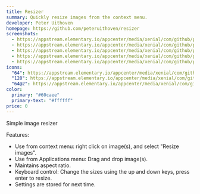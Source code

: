 ```yaml
---
title: Resizer
summary: Quickly resize images from the context menu.
developer: Peter Uithoven
homepage: https://github.com/peteruithoven/resizer
screenshots:
  - https://appstream.elementary.io/appcenter/media/xenial/com/github/peteruithoven.resizer.desktop/B3D4D3D67DE1EF97D951BCA041888544/screenshots/image-1_orig.png
  - https://appstream.elementary.io/appcenter/media/xenial/com/github/peteruithoven.resizer.desktop/B3D4D3D67DE1EF97D951BCA041888544/screenshots/image-2_orig.png
  - https://appstream.elementary.io/appcenter/media/xenial/com/github/peteruithoven.resizer.desktop/B3D4D3D67DE1EF97D951BCA041888544/screenshots/image-3_orig.png
  - https://appstream.elementary.io/appcenter/media/xenial/com/github/peteruithoven.resizer.desktop/B3D4D3D67DE1EF97D951BCA041888544/screenshots/image-4_orig.png
  - https://appstream.elementary.io/appcenter/media/xenial/com/github/peteruithoven.resizer.desktop/B3D4D3D67DE1EF97D951BCA041888544/screenshots/image-5_orig.png
icons:
  "64": https://appstream.elementary.io/appcenter/media/xenial/com/github/peteruithoven.resizer.desktop/B3D4D3D67DE1EF97D951BCA041888544/icons/64x64/com.github.peteruithoven.resizer_com.github.peteruithoven.resizer.png
  "128": https://appstream.elementary.io/appcenter/media/xenial/com/github/peteruithoven.resizer.desktop/B3D4D3D67DE1EF97D951BCA041888544/icons/128x128/com.github.peteruithoven.resizer_com.github.peteruithoven.resizer.png
  "64@2": https://appstream.elementary.io/appcenter/media/xenial/com/github/peteruithoven.resizer.desktop/B3D4D3D67DE1EF97D951BCA041888544/icons/64x64@2/com.github.peteruithoven.resizer_com.github.peteruithoven.resizer.png
color:
  primary: "#60caee"
  primary-text: "#ffffff"
price: 0
---
```


<p>Simple image resizer</p>
<p>Features:</p>
<ul>
  <li>Use from context menu: right click on image(s), and select &quot;Resize images&quot;.</li>
  <li>Use from Applications menu: Drag and drop image(s).</li>
  <li>Maintains aspect ratio.</li>
  <li>Keyboard control: Change the sizes using the up and down keys, press enter to resize.</li>
  <li>Settings are stored for next time.</li>
</ul>